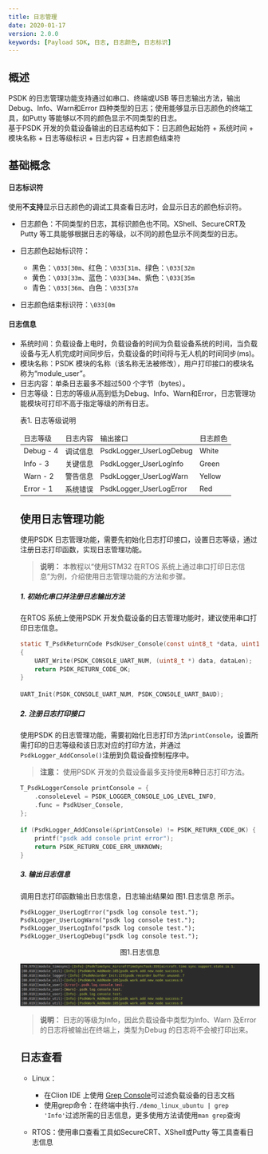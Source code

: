 ```yaml
---
title: 日志管理
date: 2020-01-17
version: 2.0.0
keywords: [Payload SDK, 日志, 日志颜色, 日志标识]
---
```

## 概述
PSDK 的日志管理功能支持通过如串口、终端或USB 等日志输出方法，输出Debug、Info、Warn和Error 四种类型的日志；使用能够显示日志颜色的终端工具，如Putty 等能够以不同的颜色显示不同类型的日志。        
基于PSDK 开发的负载设备输出的日志结构如下：日志颜色起始符 + 系统时间 + 模块名称 + 日志等级标识 + 日志内容 + 日志颜色结束符  
## 基础概念
#### 日志标识符
使用**不支持**显示日志颜色的调试工具查看日志时，会显示日志的颜色标识符。  
* 日志颜色：不同类型的日志，其标识颜色也不同。XShell、SecureCRT及Putty 等工具能够根据日志的等级，以不同的颜色显示不同类型的日志。 

* 日志颜色起始标识符：
	* 黑色：`\033[30m`、红色：`\033[31m`、绿色：`\033[32m`  
	* 黄色：`\033[33m`、蓝色：`\033[34m`、紫色：`\033[35m`  
    * 青色：`\033[36m`、白色：`\033[37m`  
* 日志颜色结束标识符：`\033[0m`  

#### 日志信息
* 系统时间：负载设备上电时，负载设备的时间为负载设备系统的时间，当负载设备与无人机完成时间同步后，负载设备的时间将与无人机的时间同步(ms)。
* 模块名称：PSDK 模块的名称（该名称无法被修改），用户打印接口的模块名称为“module_user”。
* 日志内容：单条日志最多不超过500 个字节（bytes）。
* 日志等级：日志的等级从高到低为Debug、Info、Warn和Error，日志管理功能模块可打印不高于指定等级的所有日志。  
  <div><div><p>表1. 日志等级说明</p></div><div>
	<table>
	<thead>
	<tr>
		<td>日志等级</td>
		<td>日志内容</td>
		<td>输出接口</td>
		<td>日志颜色</td>
	</tr>
	</thead>
	<tbody>
	<tr>
		<td>Debug - 4</td>
		<td>调试信息</td>
		<td>PsdkLogger_UserLogDebug</td>
		<td>White</td>
	</tr>
	<tr>
		<td>Info - 3</td>
		<td>关键信息</td>
		<td>PsdkLogger_UserLogInfo</td>
		<td>Green</td>
	</tr>
	<tr>
		<td>Warn - 2</td>
		<td>警告信息</td>
		<td>PsdkLogger_UserLogWarn</td>
		<td>Yellow</td>
	</tr>
	<tr>
		<td>Error - 1</td>
		<td>系统错误</td>
		<td>PsdkLogger_UserLogError</td>
		<td>Red</td>
	</tr>
	</tbody>
</table></div></div>

## 使用日志管理功能
使用PSDK 日志管理功能，需要先初始化日志打印接口，设置日志等级，通过注册日志打印函数，实现日志管理功能。

> **说明：** 本教程以“使用STM32 在RTOS 系统上通过串口打印日志信息”为例，介绍使用日志管理功能的方法和步骤。

##### 1. 初始化串口并注册日志输出方法
在RTOS 系统上使用PSDK 开发负载设备的日志管理功能时，建议使用串口打印日志信息。 

```c
static T_PsdkReturnCode PsdkUser_Console(const uint8_t *data, uint16_t dataLen)
{
    UART_Write(PSDK_CONSOLE_UART_NUM, (uint8_t *) data, dataLen);
    return PSDK_RETURN_CODE_OK;
}

UART_Init(PSDK_CONSOLE_UART_NUM, PSDK_CONSOLE_UART_BAUD);
```

##### 2. 注册日志打印接口
使用PSDK 的日志管理功能，需要初始化日志打印方法`printConsole`，设置所需打印的日志等级和该日志对应的打印方法，并通过`PsdkLogger_AddConsole()`注册到负载设备控制程序中。
>**注意：** 使用PSDK 开发的负载设备最多支持使用**8种**日志打印方法。

```c
T_PsdkLoggerConsole printConsole = {
    .consoleLevel = PSDK_LOGGER_CONSOLE_LOG_LEVEL_INFO,
    .func = PsdkUser_Console,
};

if (PsdkLogger_AddConsole(&printConsole) != PSDK_RETURN_CODE_OK) {
    printf("psdk add console print error");
    return PSDK_RETURN_CODE_ERR_UNKNOWN;
}
```

##### 3. 输出日志信息
调用日志打印函数输出日志信息，日志输出结果如 图1.日志信息 所示。

```
PsdkLogger_UserLogError("psdk log console test.");
PsdkLogger_UserLogWarn("psdk log console test.");
PsdkLogger_UserLogInfo("psdk log console test.");
PsdkLogger_UserLogDebug("psdk log console test.");
```

<div>
<div style="text-align: center"><p>图1.日志信息 </p>
</div>
<div style="text-align: center"><p><span>
      <img src="../../images/log.png" width="500" alt/></span></p>
</div></div>

>**说明：** 日志的等级为Info，因此负载设备中类型为Info、Warn 及Error 的日志将被输出在终端上，类型为Debug 的日志将不会被打印出来。

## 日志查看

* Linux：
  * 在Clion IDE 上使用 [Grep Console](https://plugins.jetbrains.com/plugin/7125-grep-console/)可过滤负载设备的日志文档
  * 使用grep命令：在终端中执行`./demo_linux_ubuntu | grep 'Info'`过滤所需的日志信息，更多使用方法请使用`man grep`查询

* RTOS：使用串口查看工具如SecureCRT、XShell或Putty 等工具查看日志信息

